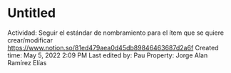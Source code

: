 # Untitled

Actividad: Seguir el estándar de nombramiento para el ítem que se quiere crear/modificar https://www.notion.so/81ed479aea0d45db89846463687d2a6f 
Created time: May 5, 2022 2:09 PM
Last edited by: Pau
Property: Jorge Alan Ramírez Elías